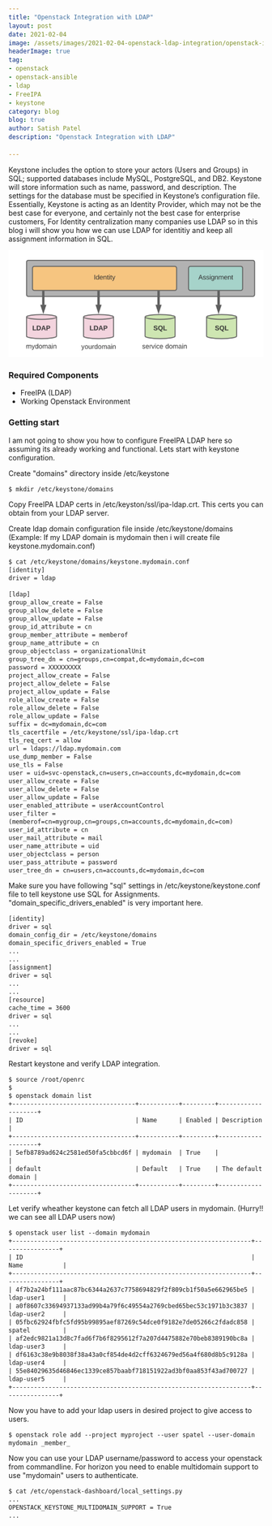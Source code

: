 ```yaml
---
title: "Openstack Integration with LDAP"
layout: post
date: 2021-02-04
image: /assets/images/2021-02-04-openstack-ldap-integration/openstack-identity-ldap.png
headerImage: true
tag:
- openstack
- openstack-ansible
- ldap
- FreeIPA
- keystone
category: blog
blog: true
author: Satish Patel
description: "Openstack Integration with LDAP"

---
```


Keystone includes the option to store your actors (Users and Groups) in SQL; supported databases include MySQL, PostgreSQL, and DB2. Keystone will store information such as name, password, and description. The settings for the database must be specified in Keystone’s configuration file. Essentially, Keystone is acting as an Identity Provider, which may not be the best case for everyone, and certainly not the best case for enterprise customers, For Identity centralization many companies use LDAP so in this blog i will show you how we can use LDAP for identitiy and keep all assignment information in SQL.


![<img>](/assets/images/2021-02-04-openstack-ldap-integration/openstack-ldap-sql.png) 

### Required Components 

* FreeIPA (LDAP)
* Working Openstack Environment
 

### Getting start

I am not going to show you how to configure FreeIPA LDAP here so assuming its already working and functional. Lets start with keystone configuration. 

Create "domains" directory inside /etc/keystone 

```
$ mkdir /etc/keystone/domains
```

Copy FreeIPA LDAP certs in /etc/keyston/ssl/ipa-ldap.crt. This certs you can obtain from your LDAP server.

Create ldap domain configuration file inside /etc/keystone/domains (Example: If my LDAP domain is mydomain then i will create file keystone.mydomain.conf)

```
$ cat /etc/keystone/domains/keystone.mydomain.conf
[identity]
driver = ldap

[ldap]
group_allow_create = False
group_allow_delete = False
group_allow_update = False
group_id_attribute = cn
group_member_attribute = memberof
group_name_attribute = cn
group_objectclass = organizationalUnit
group_tree_dn = cn=groups,cn=compat,dc=mydomain,dc=com
password = XXXXXXXXX
project_allow_create = False
project_allow_delete = False
project_allow_update = False
role_allow_create = False
role_allow_delete = False
role_allow_update = False
suffix = dc=mydomain,dc=com
tls_cacertfile = /etc/keystone/ssl/ipa-ldap.crt
tls_req_cert = allow
url = ldaps://ldap.mydomain.com
use_dump_member = False
use_tls = False
user = uid=svc-openstack,cn=users,cn=accounts,dc=mydomain,dc=com
user_allow_create = False
user_allow_delete = False
user_allow_update = False
user_enabled_attribute = userAccountControl
user_filter = (memberof=cn=mygroup,cn=groups,cn=accounts,dc=mydomain,dc=com)
user_id_attribute = cn
user_mail_attribute = mail
user_name_attribute = uid
user_objectclass = person
user_pass_attribute = password
user_tree_dn = cn=users,cn=accounts,dc=mydomain,dc=com
```

Make sure you have following "sql" settings in /etc/keystone/keystone.conf file to tell keystone use SQL for Assignments. "domain_specific_drivers_enabled" is very important here. 

```
[identity]
driver = sql
domain_config_dir = /etc/keystone/domains
domain_specific_drivers_enabled = True
...
...
[assignment]
driver = sql
...
...
[resource]
cache_time = 3600
driver = sql
...
...
[revoke]
driver = sql
```

Restart keystone and verify LDAP integration.

```
$ source /root/openrc
$
$ openstack domain list
+----------------------------------+-----------+---------+--------------------+
| ID                               | Name      | Enabled | Description        |
+----------------------------------+-----------+---------+--------------------+
| 5efb8789ad624c2581ed50fa5cbbcd6f | mydomain  | True    |                    |
| default                          | Default   | True    | The default domain |
+----------------------------------+-----------+---------+--------------------+
```

Let verify wheather keystone can fetch all LDAP users in mydomain. (Hurry!! we can see all LDAP users now)

```
$ openstack user list --domain mydomain
+------------------------------------------------------------------+----------------+
| ID                                                               | Name           |
+------------------------------------------------------------------+----------------+
| 4f7b2a24bf111aac87bc6344a2637c7758694829f2f809cb1f50a5e662965be5 | ldap-user1     |
| a0f8607c33694937133ad99b4a79f6c49554a2769cbed65bec53c1971b3c3837 | ldap-user2     |
| 05fbc62924fbfc5fd95b99895aef87269c54dce0f9182e7de05266c2fdadc858 | spatel         |
| af2edc9821a13d8c7fad6f7b6f8295612f7a207d4475882e70beb8389190bc8a | ldap-user3     |
| df6163c38e9b8038f38a43a0cf854de4d2cff6324679ed56a4f680d8b5c9128a | ldap-user4     |
| 55e84029635d46846ec1339ce857baabf718151922ad3bf0aa853f43ad700727 | ldap-user5     |
+------------------------------------------------------------------+----------------+
```

Now you have to add your ldap users in desired project to give access to users. 

```
$ openstack role add --project myproject --user spatel --user-domain mydomain _member_ 
```

Now you can use your LDAP username/password to access your openstack from commandline. For horizon you need to enable multidomain support to use "mydomain" users to authenticate. 

```
$ cat /etc/openstack-dashboard/local_settings.py
...
OPENSTACK_KEYSTONE_MULTIDOMAIN_SUPPORT = True 
...
```
